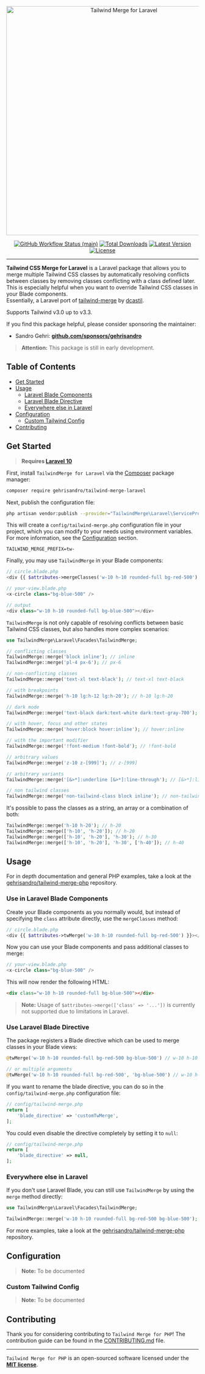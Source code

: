 <p align="center">
    <img src="https://raw.githubusercontent.com/gehrisandro/tailwind-merge-laravel/main/art/example.png" width="600" alt="Tailwind Merge for Laravel">
    <p align="center">
        <a href="https://github.com/gehrisandro/tailwind-merge-laravel/actions"><img alt="GitHub Workflow Status (main)" src="https://img.shields.io/github/actions/workflow/status/gehrisandro/tailwind-merge-laravel/tests.yml?branch=main&label=tests&style=round-square"></a>
        <a href="https://packagist.org/packages/gehrisandro/tailwind-merge-laravel"><img alt="Total Downloads" src="https://img.shields.io/packagist/dt/gehrisandro/tailwind-merge-laravel"></a>
        <a href="https://packagist.org/packages/gehrisandro/tailwind-merge-laravel"><img alt="Latest Version" src="https://img.shields.io/packagist/v/gehrisandro/tailwind-merge-laravel"></a>
        <a href="https://packagist.org/packages/gehrisandro/tailwind-merge-laravel"><img alt="License" src="https://img.shields.io/github/license/gehrisandro/tailwind-merge-laravel"></a>
    </p>
</p>

------

**Tailwind CSS Merge for Laravel** is a Laravel package that allows you to merge multiple Tailwind CSS classes by automatically resolving conflicts between classes by removing classes conflicting with a class defined later. This is especially helpful when you want to override Tailwind CSS classes in your Blade components. \
Essentially, a Laravel port of [tailwind-merge](https://github.com/dcastil/tailwind-merge) by [dcastil](https://github.com/dcastil).

Supports Tailwind v3.0 up to v3.3.

If you find this package helpful, please consider sponsoring the maintainer:
- Sandro Gehri: **[github.com/sponsors/gehrisandro](https://github.com/sponsors/gehrisandro)**

> **Attention:** This package is still in early development.

## Table of Contents
- [Get Started](#get-started)
- [Usage](#usage)
  - [Laravel Blade Components](#use-in-laravel-blade-components)
  - [Laravel Blade Directive](#use-laravel-blade-directive)
  - [Everywhere else in Laravel](#everywhere-else-in-laravel)
- [Configuration](#configuration)
  - [Custom Tailwind Config](#custom-tailwind-config)
- [Contributing](#contributing)

## Get Started
> **Requires [Laravel 10](https://github.com/laravel/laravel)**

First, install `TailwindMerge for Laravel` via the [Composer](https://getcomposer.org/) package manager:

```bash
composer require gehrisandro/tailwind-merge-laravel
```

Next, publish the configuration file:

```bash
php artisan vendor:publish --provider="TailwindMerge\Laravel\ServiceProvider"
```

This will create a `config/tailwind-merge.php` configuration file in your project, which you can modify to your needs
using environment variables. For more information, see the [Configuration](#configuration) section.

```env
TAILWIND_MERGE_PREFIX=tw-
```

Finally, you may use `TailwindMerge` in your Blade components:

```php
// circle.blade.php
<div {{ $attributes->mergeClasses('w-10 h-10 rounded-full bg-red-500') }}></div>

// your-view.blade.php
<x-circle class="bg-blue-500" />

// output
<div class="w-10 h-10 rounded-full bg-blue-500"></div>
```

`TailwindMerge` is not only capable of resolving conflicts between basic Tailwind CSS classes, but also handles more complex scenarios:

```php
use TailwindMerge\Laravel\Facades\TailwindMerge;

// conflicting classes
TailwindMerge::merge('block inline'); // inline
TailwindMerge::merge('pl-4 px-6'); // px-6

// non-conflicting classes
TailwindMerge::merge('text-xl text-black'); // text-xl text-black

// with breakpoints
TailwindMerge::merge('h-10 lg:h-12 lg:h-20'); // h-10 lg:h-20

// dark mode
TailwindMerge::merge('text-black dark:text-white dark:text-gray-700'); // text-black dark:text-gray-700

// with hover, focus and other states
TailwindMerge::merge('hover:block hover:inline'); // hover:inline

// with the important modifier
TailwindMerge::merge('!font-medium !font-bold'); // !font-bold

// arbitrary values
TailwindMerge::merge('z-10 z-[999]'); // z-[999] 

// arbitrary variants
TailwindMerge::merge('[&>*]:underline [&>*]:line-through'); // [&>*]:line-through

// non tailwind classes
TailwindMerge::merge('non-tailwind-class block inline'); // non-tailwind-class inline 
```

It's possible to pass the classes as a string, an array or a combination of both:

```php
TailwindMerge::merge('h-10 h-20'); // h-20
TailwindMerge::merge(['h-10', 'h-20']); // h-20
TailwindMerge::merge(['h-10', 'h-20'], 'h-30'); // h-30
TailwindMerge::merge(['h-10', 'h-20'], 'h-30', ['h-40']); // h-40
```

## Usage

For in depth documentation and general PHP examples, take a look at the [gehrisandro/tailwind-merge-php](https://github.com/gehrisandro/tailwind-merge-php) repository.

### Use in Laravel Blade Components

Create your Blade components as you normally would, but instead of specifying the `class` attribute directly, use the `mergeClasses` method:

```php
// circle.blade.php
<div {{ $attributes->twMerge('w-10 h-10 rounded-full bg-red-500') }}></div>
```

Now you can use your Blade components and pass additional classes to merge:

```php
// your-view.blade.php
<x-circle class="bg-blue-500" />
```

This will now render the following HTML:

```html
<div class="w-10 h-10 rounded-full bg-blue-500"></div>
```

> **Note:** Usage of `$attributes->merge(['class' => '...'])` is currently not supported due to limitations in Laravel.

### Use Laravel Blade Directive
The package registers a Blade directive which can be used to merge classes in your Blade views:

```php
@twMerge('w-10 h-10 rounded-full bg-red-500 bg-blue-500') // w-10 h-10 rounded-full bg-blue-500

// or multiple arguments
@twMerge('w-10 h-10 rounded-full bg-red-500', 'bg-blue-500') // w-10 h-10 rounded-full bg-blue-500
```

If you want to rename the blade directive, you can do so in the `config/tailwind-merge.php` configuration file:

```php
// config/tailwind-merge.php
return [
    'blade_directive' => 'customTwMerge',
];
```

You could even disable the directive completely by setting it to `null`:

```php
// config/tailwind-merge.php
return [
    'blade_directive' => null,
];
```

### Everywhere else in Laravel
If you don't use Laravel Blade, you can still use `TailwindMerge` by using the `merge` method directly:

```php
use TailwindMerge\Laravel\Facades\TailwindMerge;

TailwindMerge::merge('w-10 h-10 rounded-full bg-red-500 bg-blue-500'); // w-10 h-10 rounded-full bg-blue-500
```

For more examples, take a look at the [gehrisandro/tailwind-merge-php](https://github.com/gehrisandro/tailwind-merge-php) repository.

## Configuration

> **Note:** To be documented

### Custom Tailwind Config

> **Note:** To be documented

## Contributing

Thank you for considering contributing to `Tailwind Merge for PHP`! The contribution guide can be found in the [CONTRIBUTING.md](CONTRIBUTING.md) file.


---

`Tailwind Merge for PHP` is an open-sourced software licensed under the **[MIT license](https://opensource.org/licenses/MIT)**.


